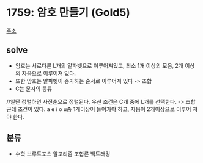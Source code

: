 # 1759: 암호 만들기 (Gold5)
[주소](https://www.acmicpc.net/problem/1759)

## solve
- 암호는 서로다른 L개의 알파벳으로 이루어져있고, 최소 1개 이상의 모음, 2개 이상의 자음으로 이루어져 있다.
- 또한 암호는 알파벳이 증가하는 순서로 이루어져 있다 -> 조합
- C는 문자의 종류

//일단 정렬하면 사전순으로 정렬된다. 
우선 조건은 C개 중에 L개를 선택한다. -> 조합
근데 조건이 있다. a e i o u중 1개이상이 들어가야 하고, 자음이 2개이상으로 이루어 져야 한다. 


## 분류
- 수학
  브루트포스 알고리즘
  조합론
  백트래킹
